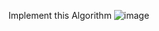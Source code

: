 Implement this Algorithm 
![image](https://github.com/d3vobed/Mr-Pass/assets/66479041/b79feeec-21d6-41a6-a660-6396dbbeaf0f)
